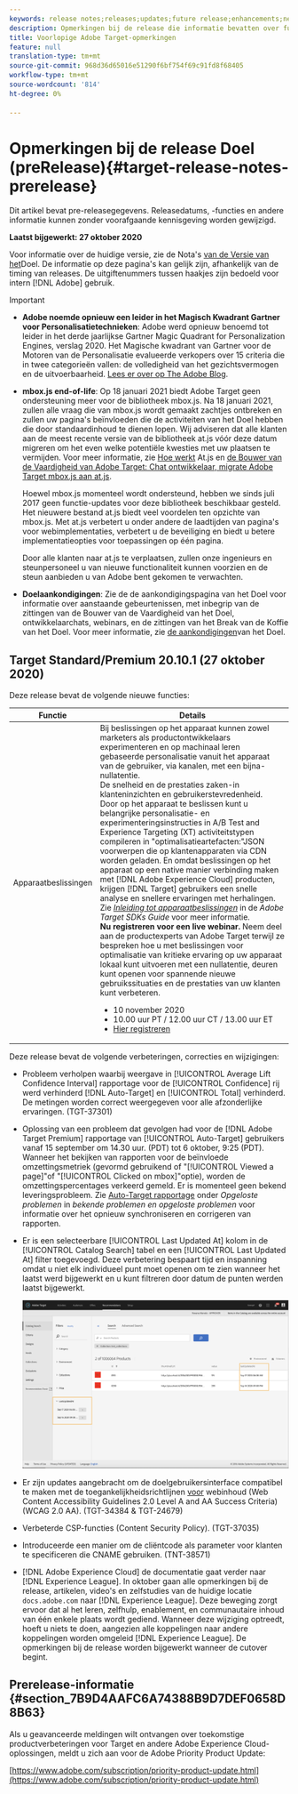 ```yaml
---
keywords: release notes;releases;updates;future release;enhancements;new features;fixes;updates
description: Opmerkingen bij de release die informatie bevatten over functies, verbeteringen en oplossingen voor de nieuwste of komende DNL Adobe Target-releases.
title: Voorlopige Adobe Target-opmerkingen
feature: null
translation-type: tm+mt
source-git-commit: 968d36d65016e51290f6bf754f69c91fd8f68405
workflow-type: tm+mt
source-wordcount: '814'
ht-degree: 0%

---
```



# Opmerkingen bij de release Doel (preRelease){#target-release-notes-prerelease}

Dit artikel bevat pre-releasegegevens. Releasedatums, -functies en andere informatie kunnen zonder voorafgaande kennisgeving worden gewijzigd.

**Laatst bijgewerkt: 27 oktober 2020**

Voor informatie over de huidige versie, zie de Nota&#39;s [van de Versie van het](release-notes.md)Doel. De informatie op deze pagina&#39;s kan gelijk zijn, afhankelijk van de timing van releases. De uitgiftenummers tussen haakjes zijn bedoeld voor intern [!DNL Adobe] gebruik.

>[!IMPORTANT]
>
>* **Adobe noemde opnieuw een leider in het Magisch Kwadrant Gartner voor Personalisatietechnieken**: Adobe werd opnieuw benoemd tot leider in het derde jaarlijkse Gartner Magic Quadrant for Personalization Engines, verslag 2020. Het Magische kwadrant van Gartner voor de Motoren van de Personalisatie evalueerde verkopers over 15 criteria die in twee categorieën vallen: de volledigheid van het gezichtsvermogen en de uitvoerbaarheid. [Lees er over op The Adobe Blog](https://theblog.adobe.com/adobe-again-named-leader-in-gartner-magic-quadrant-for-personalization-engines/).
   >
   >
* **mbox.js end-of-life**: Op 18 januari 2021 biedt Adobe Target geen ondersteuning meer voor de bibliotheek mbox.js. Na 18 januari 2021, zullen alle vraag die van mbox.js wordt gemaakt zachtjes ontbreken en zullen uw pagina&#39;s beïnvloeden die de activiteiten van het Doel hebben die door standaardinhoud te dienen lopen. Wij adviseren dat alle klanten aan de meest recente versie van de bibliotheek at.js vóór deze datum migreren om het even welke potentiële kwesties met uw plaatsen te vermijden. Voor meer informatie, zie [Hoe werkt](/help/c-implementing-target/c-implementing-target-for-client-side-web/c-how-atjs-works/how-atjs-works.md) At.js en [de Bouwer van de Vaardigheid van Adobe Target: Chat ontwikkelaar, migrate Adobe Target mbox.js aan at.js](https://seminars.adobeconnect.com/ptdo6mfo6qn6/?proto=true).
   >
   >   
   Hoewel mbox.js momenteel wordt ondersteund, hebben we sinds juli 2017 geen functie-updates voor deze bibliotheek beschikbaar gesteld. Het nieuwere bestand at.js biedt veel voordelen ten opzichte van mbox.js. Met at.js verbetert u onder andere de laadtijden van pagina&#39;s voor webimplementaties, verbetert u de beveiliging en biedt u betere implementatieopties voor toepassingen op één pagina.
   >
   >   
   Door alle klanten naar at.js te verplaatsen, zullen onze ingenieurs en steunpersoneel u van nieuwe functionaliteit kunnen voorzien en de steun aanbieden u van Adobe bent gekomen te verwachten.
   >
   >
* **Doelaankondigingen**: Zie de de aankondigingspagina van het Doel voor informatie over aanstaande gebeurtenissen, met inbegrip van de zittingen van de Bouwer van de Vaardigheid van het Doel, ontwikkelaarchats, webinars, en de zittingen van het Break van de Koffie van het Doel. Voor meer informatie, zie [de aankondigingen](/help/r-release-notes/target-announcements.md)van het Doel.


## Target Standard/Premium 20.10.1 (27 oktober 2020)

Deze release bevat de volgende nieuwe functies:

| Functie | Details |
| --- | --- |
| Apparaatbeslissingen | Bij beslissingen op het apparaat kunnen zowel marketers als productontwikkelaars experimenteren en op machinaal leren gebaseerde personalisatie vanuit het apparaat van de gebruiker, via kanalen, met een bijna-nullatentie.<br>De snelheid en de prestaties zaken-in klanteninzichten en gebruikerstevredenheid.<br>Door op het apparaat te beslissen kunt u belangrijke personalisatie- en experimenteringsinstructies in A/B Test and Experience Targeting (XT) activiteitstypen compileren in &quot;optimalisatieartefacten:&quot;JSON voorwerpen die op klantenapparaten via CDN worden geladen. En omdat beslissingen op het apparaat op een native manier verbinding maken met [!DNL Adobe Experience Cloud] producten, krijgen [!DNL Target] gebruikers een snelle analyse en snellere ervaringen met herhalingen.<br>Zie *[Inleiding tot apparaatbeslissingen](https://adobetarget-sdks.gitbook.io/docs/on-device-decisioning/introduction-to-on-device-decisioning)* in de *Adobe Target SDKs Guide* voor meer informatie.<br>**Nu registreren voor een live webinar.** Neem deel aan de productexperts van Adobe Target terwijl ze bespreken hoe u met beslissingen voor optimalisatie van kritieke ervaring op uw apparaat lokaal kunt uitvoeren met een nullatentie, deuren kunt openen voor spannende nieuwe gebruikssituaties en de prestaties van uw klanten kunt verbeteren.<ul><li>10 november 2020</li><li>10.00 uur PT / 12.00 uur CT / 13.00 uur ET</li><li>[Hier registreren](https://www.adobeeventsonline.com/Target/2020/OnDeviceDecisions/invite.html)</li></ul> |

Deze release bevat de volgende verbeteringen, correcties en wijzigingen:

* Probleem verholpen waarbij weergave in [!UICONTROL Average Lift Confidence Interval] rapportage voor de [!UICONTROL Confidence] rij werd verhinderd [!DNL Auto-Target] en [!UICONTROL Total] verhinderd. De metingen worden correct weergegeven voor alle afzonderlijke ervaringen. (TGT-37301)
* Oplossing van een probleem dat gevolgen had voor de [!DNL Adobe Target Premium] rapportage van [!UICONTROL Auto-Target] gebruikers vanaf 15 september om 14.30 uur. (PDT) tot 6 oktober, 9:25 (PDT). Wanneer het bekijken van rapporten voor de beïnvloede omzettingsmetriek (gevormd gebruikend of &quot;[!UICONTROL Viewed a page]&quot;of &quot;[!UICONTROL Clicked on mbox]&quot;optie), worden de omzettingspercentages verkeerd gemeld. Er is momenteel geen bekend leveringsprobleem. Zie [Auto-Target rapportage](/help/r-release-notes/known-issues-resolved-issues.md#at-metrics) onder *Opgeloste problemen* in *bekende problemen en opgeloste problemen* voor informatie over het opnieuw synchroniseren en corrigeren van rapporten.
* Er is een selecteerbare [!UICONTROL Last Updated At] kolom in de [!UICONTROL Catalog Search] tabel en een [!UICONTROL Last Updated At] filter toegevoegd. Deze verbetering bespaart tijd en inspanning omdat u niet elk individueel punt moet openen om te zien wanneer het laatst werd bijgewerkt en u kunt filtreren door datum de punten werden laatst bijgewerkt.

   ![Laatst bijgewerkt bij kolom- en filterillustratie](/help/r-release-notes/assets/column-and-filter.png)

* Er zijn updates aangebracht om de doelgebruikersinterface compatibel te maken met de toegankelijkheidsrichtlijnen [voor](https://www.w3.org/WAI/standards-guidelines/wcag/) webinhoud (Web Content Accessibility Guidelines 2.0 Level A and AA Success Criteria) (WCAG 2.0 AA). (TGT-34384 &amp; TGT-24679)
* Verbeterde CSP-functies (Content Security Policy). (TGT-37035)
* Introduceerde een manier om de cliëntcode als parameter voor klanten te specificeren die CNAME gebruiken. (TNT-38571)
* [!DNL Adobe Experience Cloud] de documentatie gaat verder naar [!DNL Experience League]. In oktober gaan alle opmerkingen bij de release, artikelen, video&#39;s en zelfstudies van de huidige locatie `docs.adobe.com` naar [!DNL Experience League]. Deze beweging zorgt ervoor dat al het leren, zelfhulp, enablement, en communautaire inhoud van één enkele plaats wordt gediend. Wanneer deze wijziging optreedt, hoeft u niets te doen, aangezien alle koppelingen naar andere koppelingen worden omgeleid [!DNL Experience League]. De opmerkingen bij de release worden bijgewerkt wanneer de cutover begint.

## Prerelease-informatie {#section_7B9D4AAFC6A74388B9D7DEF0658D8B63}

Als u geavanceerde meldingen wilt ontvangen over toekomstige productverbeteringen voor Target en andere Adobe Experience Cloud-oplossingen, meldt u zich aan voor de Adobe Priority Product Update:

[https://www.adobe.com/subscription/priority-product-update.html](https://www.adobe.com/subscription/priority-product-update.html)
